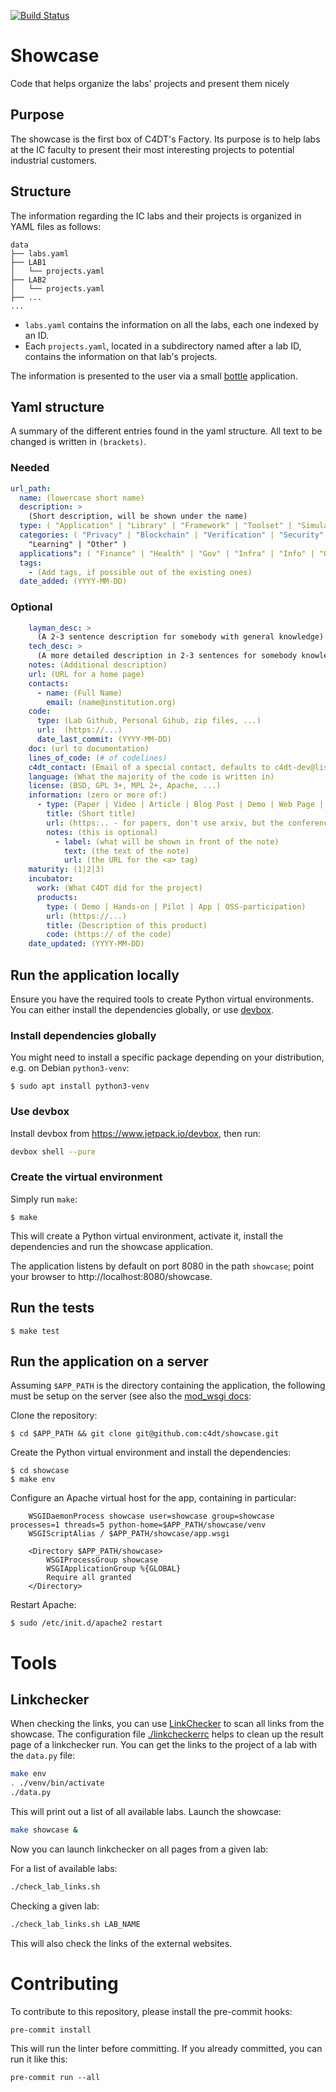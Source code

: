 [![Build Status](https://github.com/c4dt/showcase/actions/workflows/main.yml/badge.svg)](https://github.com/c4dt/showcase/actions/workflows/main.yml)

# Showcase

Code that helps organize the labs' projects and present them nicely

## Purpose

The showcase is the first box of C4DT's Factory. Its purpose is to help labs at the IC faculty
to present their most interesting projects to potential industrial customers.

## Structure

The information regarding the IC labs and their projects is organized in YAML files as follows:

```
data
├── labs.yaml
├── LAB1
│   └── projects.yaml
├── LAB2
│   └── projects.yaml
├── ...
...
```

- `labs.yaml` contains the information on all the labs, each one indexed by an ID.
- Each `projects.yaml`, located in a subdirectory named after a lab ID, contains the information on that lab's projects.

The information is presented to the user via a small [bottle](https://bottlepy.org/) application.

## Yaml structure

A summary of the different entries found in the yaml structure. All text to be changed is written
in `(brackets)`.

### Needed

```yaml
url_path:
  name: (lowercase short name)
  description: >
    (Short description, will be shown under the name)
  type: ( "Application" | "Library" | "Framework" | "Toolset" | "Simulation" | "Experiments" )
  categories: ( "Privacy" | "Blockchain" | "Verification" | "Security" |
    "Learning" | "Other" )
  applications": ( "Finance" | "Health" | "Gov" | "Infra" | "Info" | "Other" )
  tags:
    - (Add tags, if possible out of the existing ones)
  date_added: (YYYY-MM-DD)
```

### Optional

```yaml
    layman_desc: >
      (A 2-3 sentence description for somebody with general knowledge)
    tech_desc: >
      (A more detailed description in 2-3 sentences for somebody knowledgeable in the subject)
    notes: (Additional description)
    url: (URL for a home page)
    contacts:
      - name: (Full Name)
        email: (name@institution.org)
    code:
      type: (Lab Github, Personal Gihub, zip files, ...)
      url:  (https://...)
      date_last_commit: (YYYY-MM-DD)
    doc: (url to documentation)
    lines_of_code: (# of codelines)
    c4dt_contact: (Email of a special contact, defaults to c4dt-dev@listes.epfl.ch)
    language: (What the majority of the code is written in)
    license: (BSD, GPL 3+, MPL 2+, Apache, ...)
    information: (zero or more of:)
      - type: (Paper | Video | Article | Blog Post | Demo | Web Page | Documentation)
        title: (Short title)
        url: (https:.. - for papers, don't use arxiv, but the conference link)
        notes: (this is optional)
          - label: (what will be shown in front of the note)
            text: (the text of the note)
            url: (the URL for the <a> tag)
    maturity: (1|2|3)
    incubator:
      work: (What C4DT did for the project)
      products:
        type: ( Demo | Hands-on | Pilot | App | OSS-participation)
        url: (https://...)
        title: (Description of this product)
        code: (https:// of the code)
    date_updated: (YYYY-MM-DD)
```

## Run the application locally

Ensure you have the required tools to create Python virtual environments.
You can either install the dependencies globally, or use [devbox](https://www.jetpack.io/devbox).

### Install dependencies globally

You might need to install a specific package depending on your distribution,
e.g. on Debian `python3-venv`:

```
$ sudo apt install python3-venv
```

### Use devbox

Install devbox from https://www.jetpack.io/devbox, then run:

```bash
devbox shell --pure
```

### Create the virtual environment

Simply run `make`:

```
$ make
```

This will create a Python virtual environment, activate it,
install the dependencies and run the showcase application.

The application listens by default on port 8080 in the path `showcase`;
point your browser to http://localhost:8080/showcase.

## Run the tests

```
$ make test
```

## Run the application on a server

Assuming `$APP_PATH` is the directory containing the application,
the following must be setup on the server (see also the [mod_wsgi docs](https://modwsgi.readthedocs.io/en/develop/user-guides/virtual-environments.html#daemon-mode-single-application):

Clone the repository:

```
$ cd $APP_PATH && git clone git@github.com:c4dt/showcase.git
```

Create the Python virtual environment and install the dependencies:

```
$ cd showcase
$ make env
```

Configure an Apache virtual host for the app, containing in particular:

```
	WSGIDaemonProcess showcase user=showcase group=showcase processes=1 threads=5 python-home=$APP_PATH/showcase/venv
	WSGIScriptAlias / $APP_PATH/showcase/app.wsgi

	<Directory $APP_PATH/showcase>
		WSGIProcessGroup showcase
		WSGIApplicationGroup %{GLOBAL}
		Require all granted
	</Directory>
```

Restart Apache:

```
$ sudo /etc/init.d/apache2 restart
```

# Tools

## Linkchecker

When checking the links, you can use [LinkChecker](https://github.com/linkchecker/linkchecker) to
scan all links from the showcase.
The configuration file [./linkcheckerrc](./linkcheckerrc) helps to clean up
the result page of a linkchecker run.
You can get the links to the project of a lab with the `data.py` file:

```bash
make env
. ./venv/bin/activate
./data.py
```

This will print out a list of all available labs.
Launch the showcase:

```bash
make showcase &
```

Now you can launch linkchecker on all pages from a given lab:

For a list of available labs:

```bash
./check_lab_links.sh
```

Checking a given lab:

```bash
./check_lab_links.sh LAB_NAME
```

This will also check the links of the external websites.

# Contributing

To contribute to this repository, please install the pre-commit hooks:

```
pre-commit install
```

This will run the linter before committing.
If you already committed, you can run it like this:

```
pre-commit run --all
```
